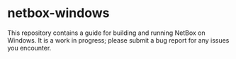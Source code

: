 # netbox-windows
This repository contains a guide for building and running NetBox on Windows. It is a work in progress; please submit a bug report for any issues you encounter.

